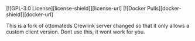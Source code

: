 [![GPL-3.0 License][license-shield]][license-url] [![Docker Pulls][docker-shield]][docker-url] 

This is a fork of ottomateds Crewlink server changed so that it only allows a custom client version. Dont use this, it wont work for you.
